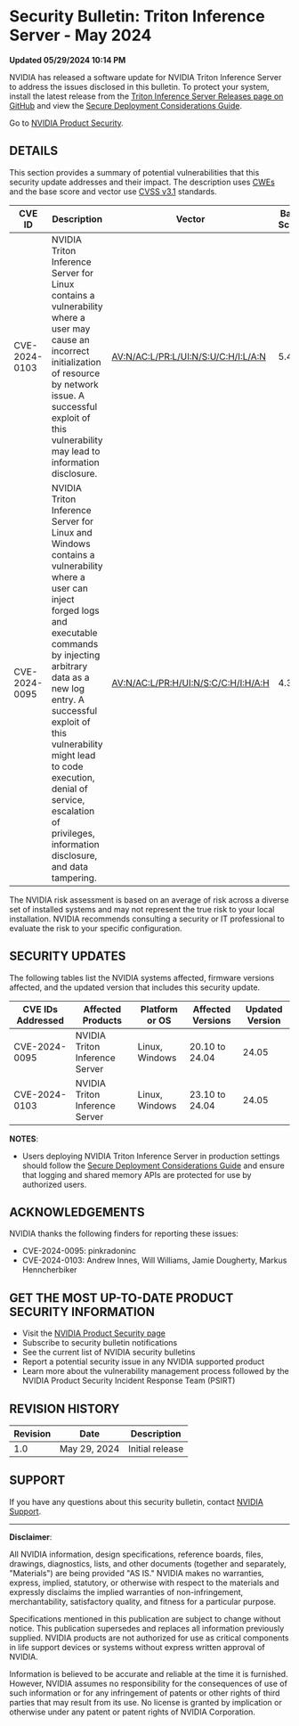 # Security Bulletin: Triton Inference Server - May 2024

**Updated 05/29/2024 10:14 PM**

NVIDIA has released a software update for NVIDIA Triton Inference Server to address the issues disclosed in this bulletin. To protect your system, install the latest release from the [Triton Inference Server Releases page on GitHub](https://github.com/triton-inference-server) and view the [Secure Deployment Considerations Guide](https://docs.nvidia.com/deeplearning/triton-inference-server/user-guide/docs/secure_deployment.html).

Go to [NVIDIA Product Security](https://www.nvidia.com/en-us/security/).

## DETAILS

This section provides a summary of potential vulnerabilities that this security update addresses and their impact. The description uses [CWEs](https://cwe.mitre.org/) and the base score and vector use [CVSS v3.1](https://www.first.org/cvss/v3.1/) standards.

| CVE ID          | Description                                                                                                                                                        | Vector                                                                                                      | Base Score | Severity | CWE ID | Impacts                |
|-----------------|--------------------------------------------------------------------------------------------------------------------------------------------------------------------|-------------------------------------------------------------------------------------------------------------|------------|----------|--------|------------------------|
| CVE-2024-0103   | NVIDIA Triton Inference Server for Linux contains a vulnerability where a user may cause an incorrect initialization of resource by network issue. A successful exploit of this vulnerability may lead to information disclosure.                                                                                                            | [AV:N/AC:L/PR:L/UI:N/S:U/C:H/I:L/A:N](https://www.first.org/cvss/calculator/3.1/AV:N/AC:L/PR:L/UI:N/S:U/C:H/I:L/A:N) | 5.4        | Medium   | CWE-119 | Information disclosure |
| CVE-2024-0095   | NVIDIA Triton Inference Server for Linux and Windows contains a vulnerability where a user can inject forged logs and executable commands by injecting arbitrary data as a new log entry. A successful exploit of this vulnerability might lead to code execution, denial of service, escalation of privileges, information disclosure, and data tampering. | [AV:N/AC:L/PR:H/UI:N/S:C/C:H/I:H/A:H](https://www.first.org/cvss/calculator/3.1/AV:N/AC:L/PR:H/UI:N/S:C/C:H/I:H/A:H) | 4.3        | Medium   | CWE-117 | Data tampering         |

The NVIDIA risk assessment is based on an average of risk across a diverse set of installed systems and may not represent the true risk to your local installation. NVIDIA recommends consulting a security or IT professional to evaluate the risk to your specific configuration.

## SECURITY UPDATES

The following tables list the NVIDIA systems affected, firmware versions affected, and the updated version that includes this security update.

| CVE IDs Addressed | Affected Products           | Platform or OS      | Affected Versions   | Updated Version |
|-------------------|-----------------------------|---------------------|---------------------|-----------------|
| CVE-2024-0095     | NVIDIA Triton Inference Server | Linux, Windows        | 20.10 to 24.04      | 24.05           |
| CVE-2024-0103     | NVIDIA Triton Inference Server | Linux, Windows        | 23.10 to 24.04      | 24.05           |

**NOTES**:
- Users deploying NVIDIA Triton Inference Server in production settings should follow the [Secure Deployment Considerations Guide](https://docs.nvidia.com/deeplearning/triton-inference-server/user-guide/docs/secure_deployment.html) and ensure that logging and shared memory APIs are protected for use by authorized users.

## ACKNOWLEDGEMENTS

NVIDIA thanks the following finders for reporting these issues:
- CVE-2024-0095: pinkradoninc
- CVE-2024-0103: Andrew Innes, Will Williams, Jamie Dougherty, Markus Henncherbiker

## GET THE MOST UP-TO-DATE PRODUCT SECURITY INFORMATION

- Visit the [NVIDIA Product Security page](https://www.nvidia.com/en-us/security/)
- Subscribe to security bulletin notifications
- See the current list of NVIDIA security bulletins
- Report a potential security issue in any NVIDIA supported product
- Learn more about the vulnerability management process followed by the NVIDIA Product Security Incident Response Team (PSIRT)

## REVISION HISTORY

| Revision | Date       | Description    |
|----------|------------|----------------|
| 1.0      | May 29, 2024 | Initial release |

## SUPPORT

If you have any questions about this security bulletin, contact [NVIDIA Support](https://www.nvidia.com/en-us/support/).

---

**Disclaimer**: 

All NVIDIA information, design specifications, reference boards, files, drawings, diagnostics, lists, and other documents (together and separately, "Materials") are being provided "AS IS." NVIDIA makes no warranties, express, implied, statutory, or otherwise with respect to the materials and expressly disclaims the implied warranties of non-infringement, merchantability, satisfactory quality, and fitness for a particular purpose.

Specifications mentioned in this publication are subject to change without notice. This publication supersedes and replaces all information previously supplied. NVIDIA products are not authorized for use as critical components in life support devices or systems without express written approval of NVIDIA.

Information is believed to be accurate and reliable at the time it is furnished. However, NVIDIA assumes no responsibility for the consequences of use of such information or for any infringement of patents or other rights of third parties that may result from its use. No license is granted by implication or otherwise under any patent or patent rights of NVIDIA Corporation.
